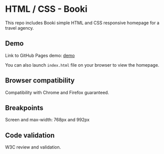 # HTML / CSS - Booki

This repo includes Booki simple HTML and CSS responsive homepage for a travel agency.

## Demo
Link to GitHub Pages demo:
[demo](https://geoffreycoste.github.io/ocr_booki/)

You can also launch `index.html` file on your browser to view the homepage.

## Browser compatibility
Compatibility with Chrome and Firefox guaranteed.

## Breakpoints
Screen and max-width: 768px and 992px

## Code validation
W3C review and validation.
